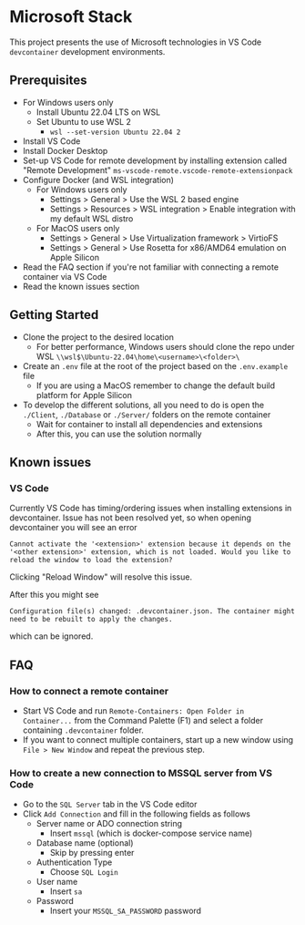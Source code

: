 # Microsoft Stack

This project presents the use of Microsoft technologies in VS Code `devcontainer` development environments.

## Prerequisites
- For Windows users only
  - Install Ubuntu 22.04 LTS on WSL
  - Set Ubuntu to use WSL 2
    - `wsl --set-version Ubuntu 22.04 2`
- Install VS Code
- Install Docker Desktop
- Set-up VS Code for remote development by installing extension called "Remote Development" `ms-vscode-remote.vscode-remote-extensionpack`
- Configure Docker (and WSL integration)
  - For Windows users only
    - Settings > General > Use the WSL 2 based engine
    - Settings > Resources > WSL integration > Enable integration with my default WSL distro
  - For MacOS users only
    - Settings > General > Use Virtualization framework > VirtioFS
    - Settings > General > Use Rosetta for x86/AMD64 emulation on Apple Silicon
- Read the FAQ section if you're not familiar with connecting a remote container via VS Code
- Read the known issues section

## Getting Started

- Clone the project to the desired location
  - For better performance, Windows users should clone the repo under WSL `\\wsl$\Ubuntu-22.04\home\<username>\<folder>\`
- Create an `.env` file at the root of the project based on the `.env.example` file
  - If you are using a MacOS remember to change the default build platform for Apple Silicon
- To develop the different solutions, all you need to do is open the `./Client`, `./Database` or `./Server/` folders on the remote container
  - Wait for container to install all dependencies and extensions
  - After this, you can use the solution normally

## Known issues

### VS Code

Currently VS Code has timing/ordering issues when installing extensions in devcontainer. Issue has not been resolved yet, so when opening devcontainer you will see an error

`Cannot activate the '<extension>' extension because it depends on the '<other extension>' extension, which is not loaded. Would you like to reload the window to load the extension?`

Clicking "Reload Window" will resolve this issue.

After this you might see

`Configuration file(s) changed: .devcontainer.json. The container might need to be rebuilt to apply the changes.`

which can be ignored.

## FAQ

### How to connect a remote container
- Start VS Code and run `Remote-Containers: Open Folder in Container...` from the Command Palette (F1) and select a folder containing `.devcontainer` folder.
- If you want to connect multiple containers, start up a new window using `File > New Window` and repeat the previous step.

### How to create a new connection to MSSQL server from VS Code
- Go to the `SQL Server` tab in the VS Code editor
- Click `Add Connection` and fill in the following fields as follows
  - Server name or ADO connection string
    - Insert `mssql` (which is docker-compose service name)
  - Database name (optional)
    - Skip by pressing enter
  - Authentication Type
    - Choose `SQL Login`
  - User name
    - Insert `sa`
  - Password
    - Insert your `MSSQL_SA_PASSWORD` password